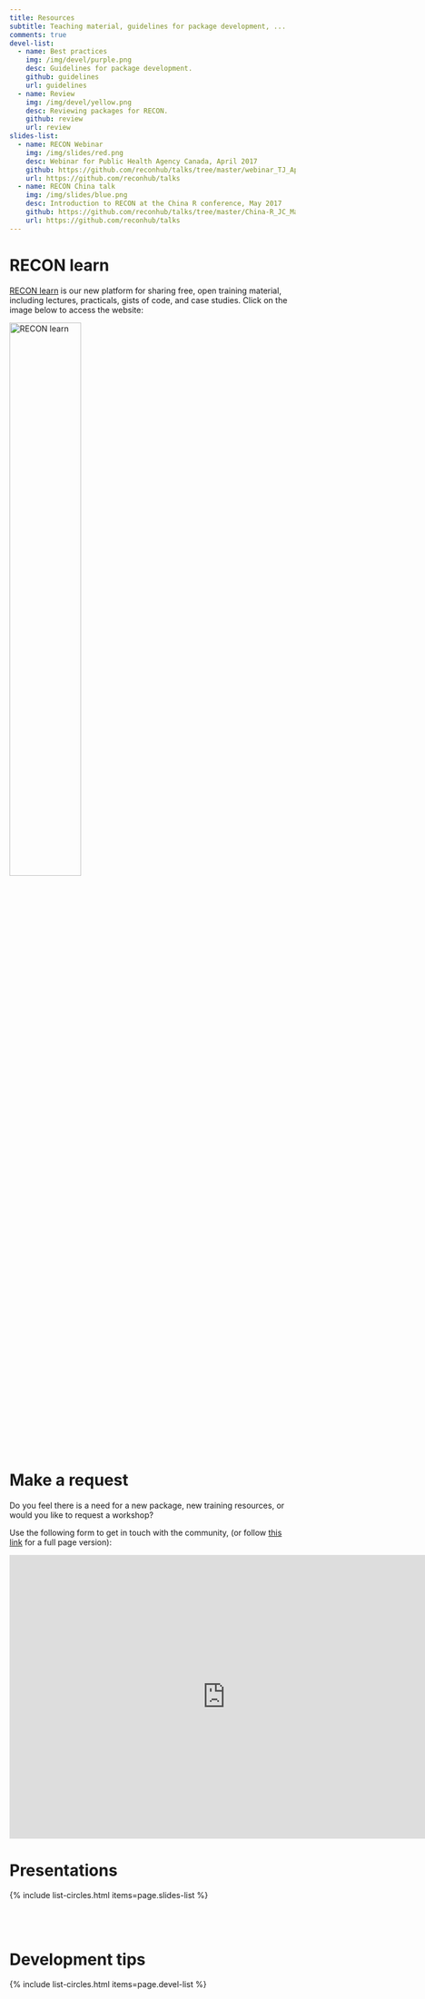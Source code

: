 ```yaml
---
title: Resources
subtitle: Teaching material, guidelines for package development, ...
comments: true
devel-list:
  - name: Best practices
	img: /img/devel/purple.png
	desc: Guidelines for package development.
	github: guidelines
	url: guidelines
  - name: Review
	img: /img/devel/yellow.png
	desc: Reviewing packages for RECON.
	github: review
	url: review
slides-list:
  - name: RECON Webinar
	img: /img/slides/red.png
	desc: Webinar for Public Health Agency Canada, April 2017
	github: https://github.com/reconhub/talks/tree/master/webinar_TJ_April_2017
	url: https://github.com/reconhub/talks
  - name: RECON China talk
	img: /img/slides/blue.png
	desc: Introduction to RECON at the China R conference, May 2017
	github: https://github.com/reconhub/talks/tree/master/China-R_JC_May_2017
	url: https://github.com/reconhub/talks
---
```



# RECON learn

[RECON learn](https://reconlearn.netlify.com/) is our new platform for sharing
free, open training material, including lectures, practicals, gists of code, and
case studies. Click on the image below to access the website:

<div class="list-circles">
<a href="https://reconlearn.netlify.com/"><img src="https://reconlearn.netlify.com/img/logo/learn.png" alt="RECON learn" width="50%"></a>
</div>

<br>
<br>


# Make a request

Do you feel there is a need for a new package, new training resources, or would you like to request a workshop?

Use the following form to get in touch with the community, (or follow <a href="https://goo.gl/forms/m45WUdikj8D6QZ4s2">this link</a> for a full page version):

<iframe src="https://docs.google.com/forms/d/e/1FAIpQLSdm0TH7Y6Ihq4v-I7_z0iJA77khzsx4aEzMogm8z8Er62Ew4Q/viewform?embedded=true" width="760" height="500" frameborder="0" marginheight="0" marginwidth="0">Loading...</iframe>

<br>



# Presentations

{% include list-circles.html items=page.slides-list %}


<br>
<br>



# Development tips

{% include list-circles.html items=page.devel-list %}


<br>
<br>
